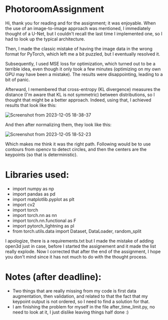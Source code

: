 # PhotoroomAssignment

Hi, thank you for reading and for the assignment; it was enjoyable. When the use of an image-to-image approach was mentioned, I immediately thought of a U-Net, but I couldn't recall the last time I implemented one, so I had to look up the typical architecture.

Then, I made the classic mistake of having the image data in the wrong format for PyTorch, which left me a bit puzzled, but I eventually resolved it.

Subsequently, I used MSE loss for optimization, which turned out to be a terrible idea, even though it only took a few minutes (optimizing on my own GPU may have been a mistake). The results were disappointing, leading to a bit of panic.

Afterward, I remembered that cross-entropy (KL divergence) measures the distance (I'm aware that KL is not symmetric) between distributions, so I thought that might be a better approach. Indeed, using that, I achieved results that look like this:

![Screenshot from 2023-12-05 18-38-37](https://github.com/szat/PhotoroomAssignment/assets/5555551/37948acd-71ac-4d4b-8bd9-d152325994e5)


And then after normalizing them, they look like this:


![Screenshot from 2023-12-05 18-52-23](https://github.com/szat/PhotoroomAssignment/assets/5555551/cbda79d4-6f4e-48af-9460-784eae9731ad)


Which makes me think it was the right path. Following would be to use contours from opencv to detect circles, and then the centers are the keypoints (so that is deterministic). 

# Libraries used:

- import numpy as np
- import pandas as pd
- import matplotlib.pyplot as plt
- import cv2
- import torch
- import torch.nn as nn
- import torch.nn.functional as F
- import pytorch_lightning as pl
- from torch.utils.data import Dataset, DataLoader, random_split

I apologize, there is a requirements.txt but I made the mistake of adding open3d just in case, before I started the assignement and it made the list really explode. Now I corrected that after the end of the assignment, I hope you don't mind since it has not much to do with the thought process. 

# Notes (after deadline):
- Two things that are really missing from my code is first data augmentation, then validation, and related to that the fact that my keypoint output is not ordered, so I need to find a solution for that. 
- I am finishing the problem for myself in the file after_time_limit.py, no need to look at it, I just dislike leaving things half done :)
